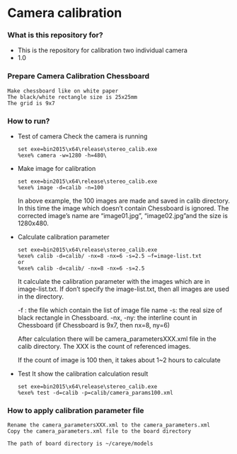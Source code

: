 # Camera calibration #


### What is this repository for? ###

* This is the repository for calibration two individual camera
* 1.0


### Prepare Camera Calibration Chessboard ###

	Make chessboard like on white paper
	The black/white rectangle size is 25x25mm
	The grid is 9x7

### How to run? ###
- Test of camera
  Check the camera is running
  	```
  	set exe=bin2015\x64\release\stereo_calib.exe
	%exe% camera -w=1280 -h=480\
	```
- Make image for calibration
  	```
  	set exe=bin2015\x64\release\stereo_calib.exe
	%exe% image -d=calib -n=100
	```
	In above example, the 100 images are made and saved in calib directory.
	In this time the image which doesn’t contain Chessboard is ignored.
	The corrected image’s name are “image01.jpg”, “image02.jpg”and the size is 1280x480.
- Calculate calibration parameter
  	```
  	set exe=bin2015\x64\release\stereo_calib.exe
	%exe% calib -d=calib/ -nx=8 -nx=6 -s=2.5 –f=image-list.txt 
	or
	%exe% calib -d=calib/ -nx=8 -nx=6 -s=2.5
	```
	It calculate the calibration parameter with the images which are in image-list.txt.
	If don’t specify the image-list.txt, then all images are used in the directory.

	-f : the file which contain the list of image file name
	-s: the real size of black rectangle in Chessboard.
	-nx, -ny: the interline count in Chessboard (if Chessboard is 9x7, then nx=8, ny=6)

	After calculation there will be camera_parametersXXX.xml file in the calib directory.
	The XXX is the count of referenced images.

	If the count of image is 100 then, it takes about 1~2 hours to calculate
- Test
  It show the calibration calculation result
  	```
  	set exe=bin2015\x64\release\stereo_calib.exe
	%exe% test -d=calib -p=calib/camera_params100.xml
	```

### How to apply calibration parameter file ###
	Rename the camera_parametersXXX.xml to the camera_parameters.xml
	Copy the camera_parameters.xml file to the board directory

	The path of board directory is ~/careye/models

